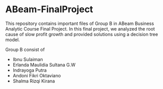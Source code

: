 # ABeam-FinalProject
This repository contains important files of Group B in ABeam Business Analytic Course Final Project. In this final project, we analyzed the root cause of slow profit growth and provided solutions using a decision tree model.  

Group B consist of
- Ibnu Sulaiman 
- Erlanda Maulidia Sultana G.W
- Indrayoga Putra
- Andoni Fikri Oktaviano
- Shalma Rizqi Kirana

 

